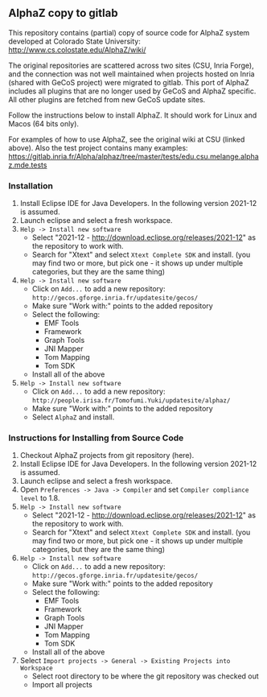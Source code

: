 ## AlphaZ copy to gitlab

This repository contains (partial) copy of source code for AlphaZ system 
developed at Colorado State University:
 http://www.cs.colostate.edu/AlphaZ/wiki/

The original repositories are scattered across two sites (CSU, Inria Forge), 
and the connection was not well maintained when projects hosted on Inria 
(shared with GeCoS project) were migrated to gitlab. This port of AlphaZ
includes all plugins that are no longer used by GeCoS and AlphaZ specific. 
All other plugins are fetched from new GeCoS update sites.

Follow the instructions below to install AlphaZ. It should work for Linux and Macos (64 bits only).

For examples of how to use AlphaZ, see the original wiki at CSU (linked above).
Also the test project contains many examples:
  https://gitlab.inria.fr/Alpha/alphaz/tree/master/tests/edu.csu.melange.alphaz.mde.tests

### Installation

1. Install Eclipse IDE for Java Developers. In the following version 2021-12 is
assumed.
2. Launch eclipse and select a fresh workspace.
3. ``Help -> Install new software``
   - Select "2021-12 - http://download.eclipse.org/releases/2021-12" as the repository to work with.
   - Search for "Xtext" and select ``Xtext Complete SDK`` and install.
   (you may find two or more, but pick one - it shows up under multiple categories, but they are the same thing)
4. ``Help -> Install new software``
   - Click on ``Add...`` to add a new repository: ``http://gecos.gforge.inria.fr/updatesite/gecos/``
   - Make sure "Work with:" points to the added repository 
   - Select the following:
       * EMF Tools
       * Framework
       * Graph Tools
       * JNI Mapper
       * Tom Mapping
       * Tom SDK
   - Install all of the above 
5. ``Help -> Install new software``
   - Click on ``Add...`` to add a new repository: ``http://people.irisa.fr/Tomofumi.Yuki/updatesite/alphaz/``
   - Make sure "Work with:" points to the added repository 
   - Select ``AlphaZ`` and install.

### Instructions for Installing from Source Code

1. Checkout AlphaZ projects from git repository (here).
2. Install Eclipse IDE for Java Developers. In the following version 2021-12 is
assumed.
3. Launch eclipse and select a fresh workspace.
4. Open ``Preferences -> Java -> Compiler`` and set ``Compiler compliance level`` to 1.8.
5. ``Help -> Install new software``
   - Select "2021-12 - http://download.eclipse.org/releases/2021-12" as the repository to work with.
   - Search for "Xtext" and select ``Xtext Complete SDK`` and install.
   (you may find two or more, but pick one - it shows up under multiple categories, but they are the same thing)
6. ``Help -> Install new software``
   - Click on ``Add...`` to add a new repository: ``http://gecos.gforge.inria.fr/updatesite/gecos/``
   - Make sure "Work with:" points to the added repository 
   - Select the following:
       * EMF Tools
       * Framework
       * Graph Tools
       * JNI Mapper
       * Tom Mapping
       * Tom SDK
   - Install all of the above 
7. Select ``Import projects -> General -> Existing Projects into Workspace``
    - Select root directory to be where the git repository was checked out
    - Import all projects

    
